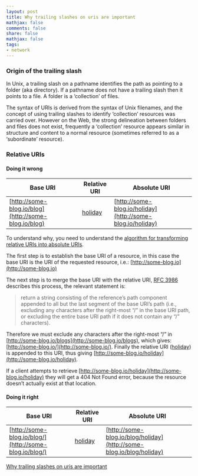 ```yaml
---
layout: post
title: Why trailing slashes on uris are important
mathjax: false
comments: false
share: false
mathjax: false
tags:
- network
---
```


### Origin of the trailing slash

In Unix, a trailing slash on a pathname identifies the path as pointing to a folder (aka directory). If a pathname does not have a trailing slash then it points to a file. A folder is a ‘collection’ of files.

<!--more-->

The syntax of URIs is derived from the syntax of Unix filenames, and the concept of using trailing slashes to identify ‘collection’ resources was carried over. However on the Web, the strong delineation between folders and files does not exist, frequently a ‘collection’ resource appears similar in structure and content to a normal resource (sometimes referred to as a ‘subordinate’ resource).

### Relative URIs 
#### Doing it wrong

|     Base URI    |   Relative URI  | Absolute URI   |
| ------------- |-------------| -----|
|[http://some-blog.io/blog](http://some-blog.io/blog)|[holiday](holiday)|[http://some-blog.io/holiday](http://some-blog.io/holiday)|


To understand why, you need to understand the [algorithm for transforming relative URIs into absolute URIs](https://tools.ietf.org/html/rfc3986#section-5).

The first step is to establish the base URI of a resource, in this case the base URI is the URI of the requested resource, i.e.: [http://some-blog.io](http://some-blog.io)

The next step is to merge the base URI with the relative URI, [RFC 3986](https://tools.ietf.org/html/rfc3986) describes this process, the relevant statement is:

> return a string consisting of the reference’s path component appended to all but the last segment of the base URI’s path (i.e., excluding any characters after the right-most “/” in the base URI path, or excluding the entire base URI path if it does not contain any “/” characters).

Therefore we must exclude any characters after the right-most “/” in [http://some-blog.io/blogs](http://some-blog.io/blogs), which gives: [http://some-blog.io/](http://some-blog.io/). Finally the relative URI ([holiday](holiday)) is appended to this URI, thus giving [http://some-blog.io/holiday](http://some-blog.io/holiday).

If a client attempts to retrieve [http://some-blog.io/holiday](http://some-blog.io/holiday) they will get a 404 Not Found error, because the resource doesn’t actually exist at that location.

#### Doing it right

|     Base URI    |   Relative URI  |Absolute URI   |
| ------------- |-------------| -----|
|[http://some-blog.io/blog/](http://some-blog.io/blog/)| [holiday](holiday) |[http://some-blog.io/blog/holiday](http://some-blog.io/blog/holiday)|

[Why trailing slashes on uris are important](https://cdivilly.wordpress.com/2014/03/11/why-trailing-slashes-on-uris-are-important/)